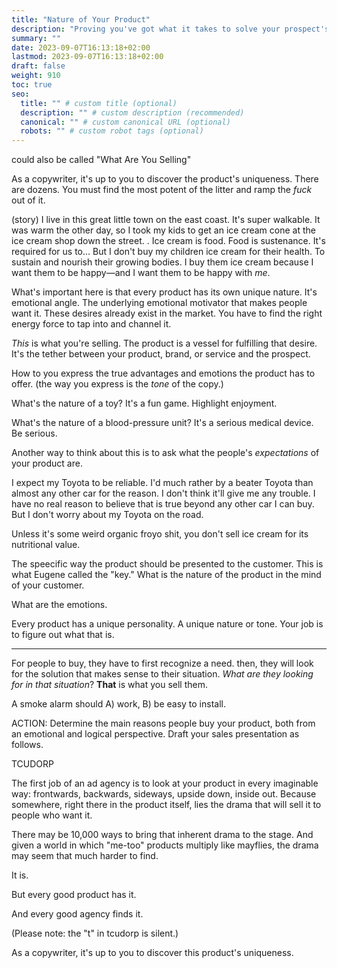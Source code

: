 ```yaml
---
title: "Nature of Your Product"
description: "Proving you've got what it takes to solve your prospect's problem."
summary: ""
date: 2023-09-07T16:13:18+02:00
lastmod: 2023-09-07T16:13:18+02:00
draft: false
weight: 910
toc: true
seo:
  title: "" # custom title (optional)
  description: "" # custom description (recommended)
  canonical: "" # custom canonical URL (optional)
  robots: "" # custom robot tags (optional)
---
```

could also be called "What Are You Selling"

As a copywriter, it's up to you to discover the product's uniqueness. There are dozens. You must find the most potent of the litter and ramp the *fuck* out of it.

 (story) I live in this great little town on the east coast. It's super walkable. It was warm the other day, so I took my kids to get an ice cream cone at the ice cream shop down the street. . Ice cream is food. Food is sustenance. It's required for us to... But I don't buy my children ice cream for their health. To sustain and nourish their growing bodies. I buy them ice cream because I want them to be happy&mdash;and I want them to be happy with *me*.

What's important here is that every product has its own unique nature. It's emotional angle. The underlying emotional motivator that makes people want it. These desires already exist in the market. You have to find the right energy force to tap into and channel it.

*This* is what you're selling. The product is a vessel for fulfilling that desire. It's the tether between your product, brand, or service and the prospect.

How to you express the true advantages and emotions the product has to offer. (the way you express is the *tone* of the copy.)

What's the nature of a toy? It's a fun game. Highlight enjoyment.

What's the nature of a blood-pressure unit? It's a serious medical device. Be serious.

Another way to think about this is to ask what the people's *expectations* of your product are.

I expect my Toyota to be reliable. I'd much rather by a beater Toyota than almost any other car for the reason. I don't think it'll give me any trouble. I have no real reason to believe that is true beyond any other car I can buy. But I don't worry about my Toyota on the road.


Unless it's some weird organic froyo shit, you don't sell ice cream for its nutritional value.

The speecific way the product should be presented to the customer. This is what Eugene called the "key." What is the nature of the product in the mind of your customer.



 What are the emotions.

 Every product has a unique personality. A unique nature or tone. Your job is to figure out what that is.

 ---

 For people to buy, they have to first recognize a need. then, they will look for the solution that makes sense to their situation. *What are they looking for in that situation*? **That** is what you sell them.

 A smoke alarm should A) work, B) be easy to install.

 ACTION: Determine the main reasons people buy your product, both from an emotional and logical perspective. Draft your sales presentation as follows.

 TCUDORP

 The first job of an ad agency is to look at your product in every imaginable way: frontwards, backwards, sideways, upside down, inside out. Because somewhere, right there in the product itself, lies the drama that will sell it to people who want it.

 There may be 10,000 ways to bring that inherent drama to the stage. And given a world in which "me-too" products multiply like mayflies, the drama may seem that much harder to find.

 It is.

 But every good product has it.

 And every good agency finds it.

 (Please note: the "t" in tcudorp is silent.)

 As a copywriter, it's up to you to discover this product's uniqueness.

